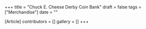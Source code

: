 +++
title = "Chuck E. Cheese Derby Coin Bank"
draft = false
tags = ["Merchandise"]
date = ""

[Article]
contributors = []
gallery = []
+++